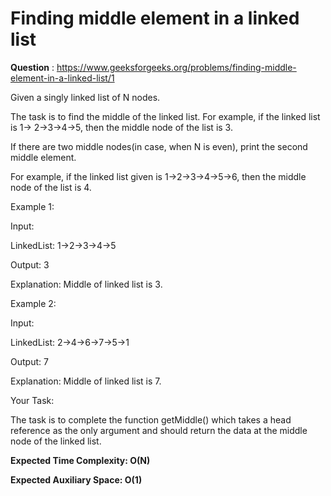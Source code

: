 # Finding middle element in a linked list

**Question** : https://www.geeksforgeeks.org/problems/finding-middle-element-in-a-linked-list/1

Given a singly linked list of N nodes.


The task is to find the middle of the linked list. For example, if the linked list is 1-> 2->3->4->5, then the middle node of the list is 3.

If there are two middle nodes(in case, when N is even), print the second middle element.

For example, if the linked list given is 1->2->3->4->5->6, then the middle node of the list is 4.

Example 1:

Input:

LinkedList: 1->2->3->4->5

Output: 3 

Explanation: Middle of linked list is 3.

Example 2:

Input:

LinkedList: 2->4->6->7->5->1

Output: 7 

Explanation: Middle of linked list is 7.

Your Task:

The task is to complete the function getMiddle() which takes a head reference as the only argument and should return the data at the middle node of the linked list.

**Expected Time Complexity: O(N)**

**Expected Auxiliary Space: O(1)**
